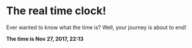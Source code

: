 # The real time clock!

Ever wanted to know what the time is? Well, your journey is about to end!

**The time is Nov 27, 2017, 22:13**